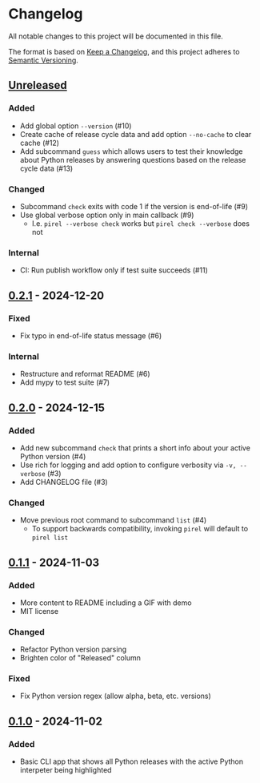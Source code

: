 # Changelog

All notable changes to this project will be documented in this file.

The format is based on [Keep a Changelog](https://keepachangelog.com/en/1.0.0/),
and this project adheres to [Semantic Versioning](https://semver.org/spec/v2.0.0.html).

<!--
Types of changes:
    Added for new features.
    Changed for changes in existing functionality.
    Deprecated for soon-to-be removed features.
    Removed for now removed features.
    Fixed for any bug fixes.
    Security in case of vulnerabilities.
    -- custom --
    Internal for changes not effecting package users (e.g. CI, dev tools, etc).
-->

## [Unreleased]

### Added
* Add global option `--version` (#10)
* Create cache of release cycle data and add option `--no-cache` to clear cache (#12)
* Add subcommand `guess` which allows users to test their knowledge about Python releases
by answering questions based on the release cycle data (#13)

### Changed
* Subcommand `check` exits with code 1 if the version is end-of-life (#9)
* Use global verbose option only in main callback (#9)
  * I.e. `pirel --verbose check` works but `pirel check --verbose` does not

### Internal
* CI: Run publish workflow only if test suite succeeds (#11)

## [0.2.1] - 2024-12-20

### Fixed
* Fix typo in end-of-life status message (#6)

### Internal
* Restructure and reformat README (#6)
* Add mypy to test suite (#7)

## [0.2.0] - 2024-12-15

### Added
* Add new subcommand `check` that prints a short info about your active Python version (#4)
* Use rich for logging and add option to configure verbosity via `-v, --verbose` (#3)
* Add CHANGELOG file (#3)

### Changed
* Move previous root command to subcommand `list` (#4)
  * To support backwards compatibility, invoking `pirel` will default to `pirel list`

## [0.1.1] - 2024-11-03

### Added
* More content to README including a GIF with demo
* MIT license

### Changed
* Refactor Python version parsing
* Brighten color of "Released" column

### Fixed
* Fix Python version regex (allow alpha, beta, etc. versions)

## [0.1.0] - 2024-11-02

### Added
* Basic CLI app that shows all Python releases with the active Python interpeter being highlighted


[unreleased]: https://github.com/RafaelWO/pirel/compare/0.2.1...HEAD
[0.2.1]: https://github.com/RafaelWO/pirel/compare/0.2.0...0.2.1
[0.2.0]: https://github.com/RafaelWO/pirel/compare/0.1.1...0.2.0
[0.1.1]: https://github.com/RafaelWO/pirel/compare/0.1.0...0.1.1
[0.1.0]: https://github.com/RafaelWO/pirel/releases/tag/0.1.0
